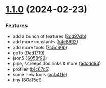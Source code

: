 # [1.1.0](https://github.com/ShuP1/screeps-toolkit/compare/v1.0.0...v1.1.0) (2024-02-23)

### Features

- add a bunch of features ([8dd97db](https://github.com/ShuP1/screeps-toolkit/commit/8dd97dbc20997ea56427470f150a84290266f90b))
- add more constants ([54e8692](https://github.com/ShuP1/screeps-toolkit/commit/54e86927fddf372e5bbc0d48f978c8b9ac5d486c))
- add more tools ([7c5c80b](https://github.com/ShuP1/screeps-toolkit/commit/7c5c80b84123c7d175ecbf9de14d8f968a97f51a))
- goTo ([9ad1719](https://github.com/ShuP1/screeps-toolkit/commit/9ad17192d38d76e4bff49da807308a5b24a6b8a5))
- json5 ([6058f90](https://github.com/ShuP1/screeps-toolkit/commit/6058f90160bb682ded652da72ef3624ee9a924e7))
- pipe, screeps doc links & more ([adcdd93](https://github.com/ShuP1/screeps-toolkit/commit/adcdd93d3cb46ee47d4e5ef86800337e727e9a16))
- profiler ([b1c67d5](https://github.com/ShuP1/screeps-toolkit/commit/b1c67d53d0c25a03063194868ceb29e9ce2ba4c4))
- some new tools ([acb411e](https://github.com/ShuP1/screeps-toolkit/commit/acb411eebffed04b8dac11e795bbbd84c9b82031))
- tiny ([80a15ef](https://github.com/ShuP1/screeps-toolkit/commit/80a15eff3e8f070e1a801e0baf69bc1da952bdcd))
